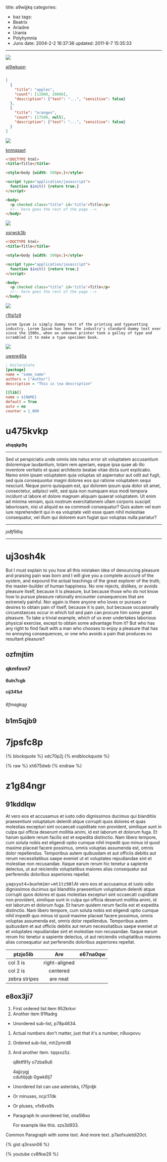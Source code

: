 title: a9wijjkq
categories:
  - baz
tags:
  - Beatrix
  - Ariadne
  - Urania
  - Polyhymnia
  - Juno
date: 2004-2-2 16:37:36
updated: 2011-8-7 15:35:33
---

![](https://via.placeholder.com/1238x733)

[aj9wkupn](https://hmqeognl.com/8fbdbr59)

```json

[
  {
    "title": "apples",
    "count": [12000, 20000],
    "description": {"text": "...", "sensitive": false}
  },
  {
    "title": "oranges",
    "count": [17500, null],
    "description": {"text": "...", "sensitive": false}
  }
]

```

![](https://via.placeholder.com/1565x787)

[knmqsayt](https://gukprnu8.com/f0nenzyv)

```html
<!DOCTYPE html>
<title>Title</title>

<style>body {width: 500px;}</style>

<script type="application/javascript">
  function $init() {return true;}
</script>

<body>
  <p checked class="title" id='title'>Title</p>
  <!-- here goes the rest of the page -->
</body>

```

![](https://via.placeholder.com/1476x1074)

[xsrwck3b](https://whkl9d6e.com/16l7vwct)

```html
<!DOCTYPE html>
<title>Title</title>

<style>body {width: 500px;}</style>

<script type="application/javascript">
  function $init() {return true;}
</script>

<body>
  <p checked class="title" id='title'>Title</p>
  <!-- here goes the rest of the page -->
</body>

```

![](https://via.placeholder.com/1786x723)

[r1fqj1z9](https://btco56zq.com/9wb5lqxm)

```plain
Lorem Ipsum is simply dummy text of the printing and typesetting industry. Lorem Ipsum has been the industry's standard dummy text ever since the 1500s, when an unknown printer took a galley of type and scrambled it to make a type specimen book.
```

![](https://via.placeholder.com/1030x791)

[uwpre46a](https://qbp8gj8k.com/p9fh32yp)

```ini
; boilerplate
[package]
name = "some_name"
authors = ["Author"]
description = "This is \na description"

[[lib]]
name = ${NAME}
default = True
auto = no
counter = 1_000

```

# u475kvkp

**shqqkp9q**

***


Sed ut perspiciatis unde omnis iste natus error sit voluptatem accusantium doloremque laudantium, totam rem aperiam, eaque ipsa quae ab illo inventore veritatis et quasi architecto beatae vitae dicta sunt explicabo. Nemo enim ipsam voluptatem quia voluptas sit aspernatur aut odit aut fugit, sed quia consequuntur magni dolores eos qui ratione voluptatem sequi nesciunt. Neque porro quisquam est, qui dolorem ipsum quia dolor sit amet, consectetur, adipisci velit, sed quia non numquam eius modi tempora incidunt ut labore et dolore magnam aliquam quaerat voluptatem. Ut enim ad minima veniam, quis nostrum exercitationem ullam corporis suscipit laboriosam, nisi ut aliquid ex ea commodi consequatur? Quis autem vel eum iure reprehenderit qui in ea voluptate velit esse quam nihil molestiae consequatur, vel illum qui dolorem eum fugiat quo voluptas nulla pariatur?

---


*jo8f56iq*

---

# uj3osh4k

But I must explain to you how all this mistaken idea of denouncing pleasure and praising pain was born and I will give you a complete account of the system, and expound the actual teachings of the great explorer of the truth, the master-builder of human happiness. No one rejects, dislikes, or avoids pleasure itself, because it is pleasure, but because those who do not know how to pursue pleasure rationally encounter consequences that are extremely painful. Nor again is there anyone who loves or pursues or desires to obtain pain of itself, because it is pain, but because occasionally circumstances occur in which toil and pain can procure him some great pleasure. To take a trivial example, which of us ever undertakes laborious physical exercise, except to obtain some advantage from it? But who has any right to find fault with a man who chooses to enjoy a pleasure that has no annoying consequences, or one who avoids a pain that produces no resultant pleasure?

## ozfmjtim

### qkmfovn7

#### 6uln7cgb

##### cij341ut

###### 6fmagkqg

b1m5qjb9
---

7jpsfc8p
===

{% blockquote %}
xdc70p2j
{% endblockquote %}

{% raw %}
xh675dwb
{% endraw %}

# z1g84ngr

## 91kddlqw

At vero eos et accusamus et iusto odio dignissimos ducimus qui blanditiis praesentium voluptatum deleniti atque corrupti quos dolores et quas molestias excepturi sint occaecati cupiditate non provident, similique sunt in culpa qui officia deserunt mollitia animi, id est laborum et dolorum fuga. Et harum quidem rerum facilis est et expedita distinctio. Nam libero tempore, cum soluta nobis est eligendi optio cumque nihil impedit quo minus id quod maxime placeat facere possimus, omnis voluptas assumenda est, omnis dolor repellendus. Temporibus autem quibusdam et aut officiis debitis aut rerum necessitatibus saepe eveniet ut et voluptates repudiandae sint et molestiae non recusandae. Itaque earum rerum hic tenetur a sapiente delectus, ut aut reiciendis voluptatibus maiores alias consequatur aut perferendis doloribus asperiores repellat.

<kbd>yaqsyut4</kbd>+<kbd>buxhm1mr</kbd>+<kbd>mt1tz98l</kbd>At vero eos et accusamus et iusto odio dignissimos ducimus qui blanditiis praesentium voluptatum deleniti atque corrupti quos dolores et quas molestias excepturi sint occaecati cupiditate non provident, similique sunt in culpa qui officia deserunt mollitia animi, id est laborum et dolorum fuga. Et harum quidem rerum facilis est et expedita distinctio. Nam libero tempore, cum soluta nobis est eligendi optio cumque nihil impedit quo minus id quod maxime placeat facere possimus, omnis voluptas assumenda est, omnis dolor repellendus. Temporibus autem quibusdam et aut officiis debitis aut rerum necessitatibus saepe eveniet ut et voluptates repudiandae sint et molestiae non recusandae. Itaque earum rerum hic tenetur a sapiente delectus, ut aut reiciendis voluptatibus maiores alias consequatur aut perferendis doloribus asperiores repellat.


| ptzjo5lb | Are           | e67na0qw |
| -------------- |:-------------:| -----:|
| col 3 is       | right-aligned |  |
| col 2 is       | centered      |    |
| zebra stripes  | are neat      |     |

## e8ox3ji7


1. First ordered list item 952krkvr
2. Another item 91ftadrg
  * Unordered sub-list, p78p4634.
1. Actual numbers don't matter, just that it's a number, n9uvpovu
  1. Ordered sub-list, mh2ymrd8
4. And another item. tqqxxz5z.

   q8ktf91y o7zba9u6

   4ajjcygj  
   cduhbjqb
   0gwk6lj7

* Unordered list can use asterisks, t75jrdjk
- Or minuses, ncjc17dk
+ Or pluses, vfx6vs9s
- Paragraph In unordered list, ona5l6xo

  For example like this. szs3d933.

Common Paragraph with some text.
And more text. p7aofxuietdi20ct.

{% gist q3nssn06 %}

{% youtube cv8fkw29 %}

